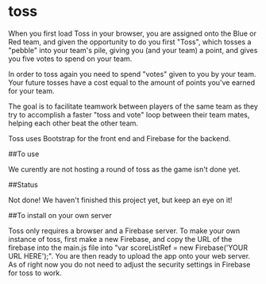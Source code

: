 toss
=====

When you first load Toss in your browser, you are assigned onto the Blue or Red team, and given the opportunity to do you first "Toss", which tosses a "pebble" into your team's pile, giving you (and your team) a point, and gives you five votes to spend on your team.

In order to toss again you need to spend "votes" given to you by your team. Your future tosses have a cost equal to the amount of points you've earned for your team.

The goal is to facilitate teamwork between players of the same team as they try to accomplish a faster "toss and vote" loop between their team mates, helping each other beat the other team.

Toss uses Bootstrap for the front end and Firebase for the backend.

##To use

We curently are not hosting a round of toss as the game isn't done yet.

##Status

Not done! We haven't finished this project yet, but keep an eye on it!

##To install on your own server

Toss only requires a browser and a Firebase server. To make your own instance of toss, first make a new Firebase, and copy the URL of the firebase into the main.js file into "var scoreListRef = new Firebase('YOUR URL HERE');". You are then ready to upload the app onto your web server. As of right now you do not need to adjust the security settings in Firebase for toss to work.
